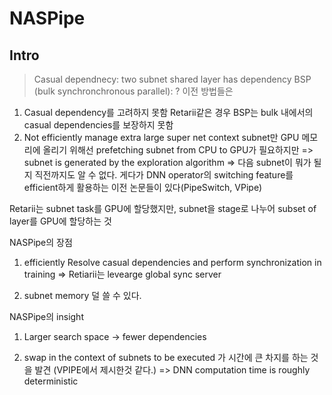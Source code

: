 # NASPipe

## Intro

> Casual dependnecy: two subnet shared layer has dependency
> BSP (bulk synchronchronous parallel): ?
이전 방법들은
1. Casual dependency를 고려하지 못함 Retarii같은 경우 BSP는 bulk 내에서의 casual dependencies를 보장하지 못함
2. Not efficiently manage extra large super net context
 subnet만 GPU 메모리에 올리기 위해선 
 prefetching subnet from CPU to GPU가 필요하지만 
  => subnet is generated by the exploration algorithm
  => 다음 subnet이 뭐가 될지 직전까지도 알 수 없다.
 게다가 DNN operator의 switching feature를 efficient하게 활용하는 이전 논문들이 있다(PipeSwitch, VPipe)

Retarii는 subnet task를 GPU에 할당했지만, subnet을 stage로 나누어 subset of layer를 GPU에 할당하는 것

NASPipe의 장점
1. efficiently Resolve casual dependencies and perform synchronization in training
 => Retiarii는 levearge global sync server

 2. subnet memory 덜 쓸 수 있다.

NASPipe의 insight
1. Larger search space -> fewer dependencies

2.  swap in the context of subnets to be executed 가 시간에 큰 차지를 하는 것을 발견 (VPIPE에서 제시한것 같다.)
=> DNN computation time is roughly deterministic




